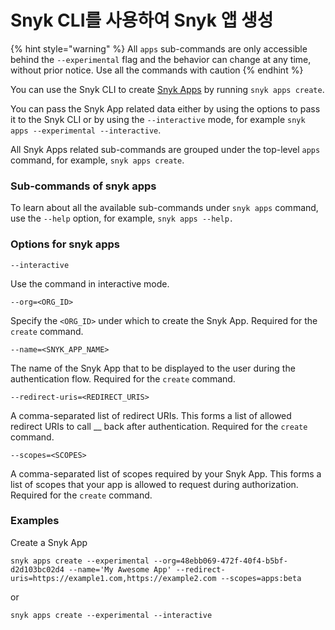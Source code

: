 # Snyk CLI를 사용하여 Snyk 앱 생성

\{% hint style="warning" %\} All `apps` sub-commands are only accessible behind the `--experimental` flag and the behavior can change at any time, without prior notice. Use all the commands with caution \{% endhint %\}

You can use the Snyk CLI to create [Snyk Apps](https://github.com/snyk/user-docs/blob/5e52535b78618f57eda40eb08fc8fbf91e16f1f0/docs/features/integrations/snyk-apps) by running `snyk apps create`.

You can pass the Snyk App related data either by using the options to pass it to the Snyk CLI or by using the `--interactive` mode, for example `snyk apps --experimental --interactive`.

All Snyk Apps related sub-commands are grouped under the top-level `apps` command, for example, `snyk apps create`.

### Sub-commands of snyk apps

To learn about all the available sub-commands under `snyk apps` command, use the `--help` option, for example, `snyk apps --help.`

### Options for snyk apps

`--interactive`

Use the command in interactive mode.

`--org=<ORG_ID>`

Specify the `<ORG_ID>` under which to create the Snyk App. Required for the `create` command.

`--name=<SNYK_APP_NAME>`

The name of the Snyk App that to be displayed to the user during the authentication flow. Required for the `create` command.

`--redirect-uris=<REDIRECT_URIS>`

A comma-separated list of redirect URIs. This forms a list of allowed redirect URIs to call \_\_ back after authentication. Required for the `create` command.

`--scopes=<SCOPES>`

A comma-separated list of scopes required by your Snyk App. This forms a list of scopes that your app is allowed to request during authorization. Required for the `create` command.

### Examples

Create a Snyk App

`snyk apps create --experimental --org=48ebb069-472f-40f4-b5bf-d2d103bc02d4 --name='My Awesome App' --redirect-uris=https://example1.com,https://example2.com --scopes=apps:beta`

or

`snyk apps create --experimental --interactive`
